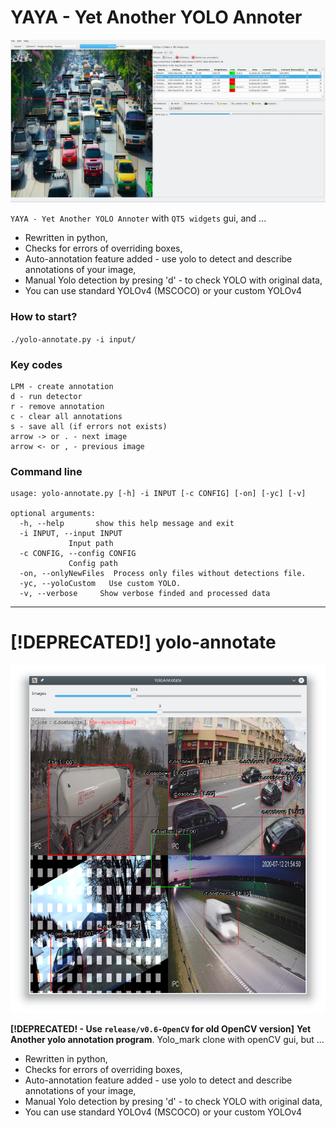 
# YAYA - Yet Another YOLO Annoter
![title](doc/titleQt.png)

`YAYA - Yet Another YOLO Annoter` with `QT5 widgets` gui, and ...

- Rewritten in python,
- Checks for errors of overriding boxes,
- Auto-annotation feature added  - use yolo to detect and describe annotations of your image,
- Manual Yolo detection by presing 'd' - to check YOLO with original data,
- You can use standard YOLOv4 (MSCOCO) or your custom YOLOv4


### How to start?
`./yolo-annotate.py -i input/`

### Key codes

```shell
LPM - create annotation
d - run detector
r - remove annotation
c - clear all annotations
s - save all (if errors not exists)
arrow -> or . - next image
arrow <- or , - previous image
```
### Command line

```shell
usage: yolo-annotate.py [-h] -i INPUT [-c CONFIG] [-on] [-yc] [-v]

optional arguments:
  -h, --help       show this help message and exit
  -i INPUT, --input INPUT
             Input path
  -c CONFIG, --config CONFIG
             Config path
  -on, --onlyNewFiles  Process only files without detections file.
  -yc, --yoloCustom   Use custom YOLO.
  -v, --verbose     Show verbose finded and processed data
```

------------

# [!DEPRECATED!] yolo-annotate 
![title](doc/title.png)

**[!DEPRECATED! - Use `release/v0.6-OpenCV` for old OpenCV version]** **Yet Another yolo annotation program**. Yolo_mark clone with openCV gui, but ...

- Rewritten in python,
- Checks for errors of overriding boxes,
- Auto-annotation feature added  - use yolo to detect and describe annotations of your image,
- Manual Yolo detection by presing 'd' - to check YOLO with original data,
- You can use standard YOLOv4 (MSCOCO) or your custom YOLOv4




